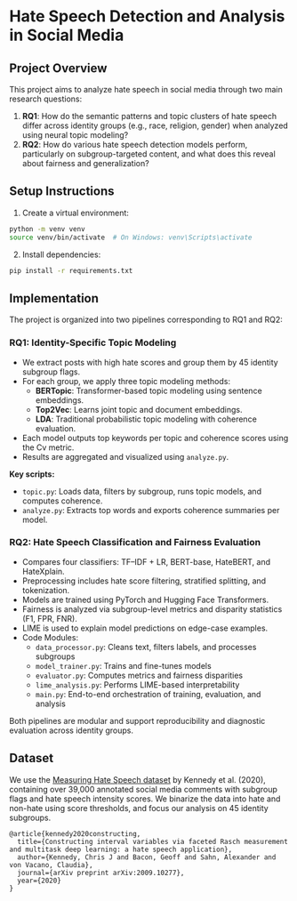 # Hate Speech Detection and Analysis in Social Media

## Project Overview
This project aims to analyze hate speech in social media through two main research questions:

1. **RQ1**: How do the semantic patterns and topic clusters of hate speech differ across identity groups (e.g., race, religion, gender) when analyzed using neural topic modeling?
2. **RQ2**: How do various hate speech detection models perform, particularly on subgroup-targeted content, and what does this reveal about fairness and generalization?

## Setup Instructions
1. Create a virtual environment:
```bash
python -m venv venv
source venv/bin/activate  # On Windows: venv\Scripts\activate
```

2. Install dependencies:
```bash
pip install -r requirements.txt
```
## Implementation

The project is organized into two pipelines corresponding to RQ1 and RQ2:

### RQ1: Identity-Specific Topic Modeling
- We extract posts with high hate scores and group them by 45 identity subgroup flags.
- For each group, we apply three topic modeling methods:
  - **BERTopic**: Transformer-based topic modeling using sentence embeddings.
  - **Top2Vec**: Learns joint topic and document embeddings.
  - **LDA**: Traditional probabilistic topic modeling with coherence evaluation.
- Each model outputs top keywords per topic and coherence scores using the Cv metric.
- Results are aggregated and visualized using `analyze.py`.

**Key scripts:**
- `topic.py`: Loads data, filters by subgroup, runs topic models, and computes coherence.
- `analyze.py`: Extracts top words and exports coherence summaries per model.

### RQ2: Hate Speech Classification and Fairness Evaluation
- Compares four classifiers: TF–IDF + LR, BERT-base, HateBERT, and HateXplain.
- Preprocessing includes hate score filtering, stratified splitting, and tokenization.
- Models are trained using PyTorch and Hugging Face Transformers.
- Fairness is analyzed via subgroup-level metrics and disparity statistics (F1, FPR, FNR).
- LIME is used to explain model predictions on edge-case examples.
- Code Modules:
  - `data_processor.py`: Cleans text, filters labels, and processes subgroups
  - `model_trainer.py`: Trains and fine-tunes models
  - `evaluator.py`: Computes metrics and fairness disparities
  - `lime_analysis.py`: Performs LIME-based interpretability
  - `main.py`: End-to-end orchestration of training, evaluation, and analysis

Both pipelines are modular and support reproducibility and diagnostic evaluation across identity groups.

## Dataset
We use the [Measuring Hate Speech dataset](https://huggingface.co/datasets/ucberkeley-dlab/measuring-hate-speech) by Kennedy et al. (2020), containing over 39,000 annotated social media comments with subgroup flags and hate speech intensity scores. We binarize the data into hate and non-hate using score thresholds, and focus our analysis on 45 identity subgroups.
```
@article{kennedy2020constructing,
  title={Constructing interval variables via faceted Rasch measurement and multitask deep learning: a hate speech application},
  author={Kennedy, Chris J and Bacon, Geoff and Sahn, Alexander and von Vacano, Claudia},
  journal={arXiv preprint arXiv:2009.10277},
  year={2020}
}
```
